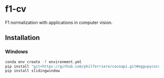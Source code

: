 # f1-cv
F1 normalization with applications in computer vision.

## Installation

### Windows

```bash
conda env create -f environment.yml
pip install "git+https://github.com/philferriere/cocoapi.git#egg=pycocotools&subdirectory=PythonAPI"
pip install slidingwindow
```
